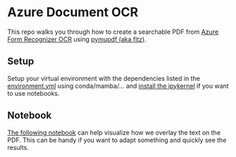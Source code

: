 # Azure Document OCR
This repo walks you through how to create a searchable PDF from [Azure Form Recognizer OCR](https://learn.microsoft.com/en-us/azure/ai-services/computer-vision/overview-ocr) using [pymupdf (aka fitz)](https://pymupdf.readthedocs.io/en/latest/index.html).

## Setup
Setup your virtual environment with the dependencies listed in the [environment.yml](environment.yml) using conda/mamba/... and [install the ipykernel](https://ipython.readthedocs.io/en/stable/install/kernel_install.html) if you want to use notebooks.

## Notebook
[The following notebook](searchable_pdf.ipynb) can help visualize how we overlay the text on the PDF. This can be handy if you want to adapt something and quickly see the results.